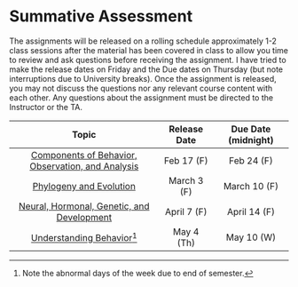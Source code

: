 # Summative Assessment

The assignments will be released on a rolling schedule approximately 1-2 class sessions after the material has been covered in class to allow you time to review and ask questions before receiving the assignment. I have tried to make the release dates on Friday and the Due dates on Thursday (but note interruptions due to University breaks). Once the assignment is released, you may not discuss the questions nor any relevant course content with each other. Any questions about the assignment must be directed to the Instructor or the TA.

| Topic | Release Date | Due Date (midnight) |
| :---: | :---: | :---:|
| [Components of Behavior, Observation, and Analysis](../assessment-sum/assessment_components-observation-analysis) | Feb 17 (F) | Feb 24 (F) |
| [Phylogeny and Evolution](../assessment-sum/assessment_phylogeny-evolution) | March 3 (F) | March 10 (F) |
| [Neural, Hormonal, Genetic, and Development](../assessment-sum/assessment_neural-hormonal-genetic-development) | April 7 (F) | April 14 (F) |
| [Understanding Behavior](../assessment-sum/assessment_understanding-behavior)[^attention-date] | May 4 (Th) | May 10 (W) |

[^attention-date]: Note the abnormal days of the week due to end of semester.
